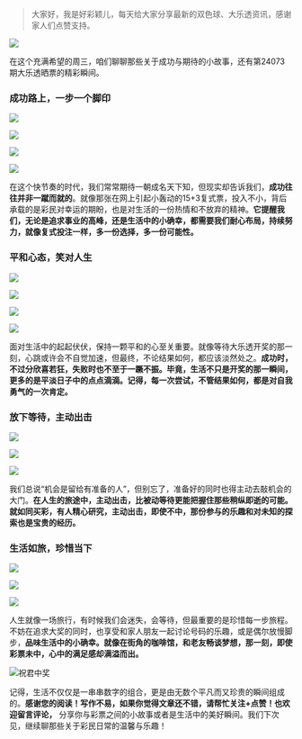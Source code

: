 > 大家好，我是好彩颖儿，每天给大家分享最新的双色球、大乐透资讯，感谢家人们点赞支持。

![](https://cdn.jsdelivr.net/gh/wangwenjie1314/PicCDN/2024-6-21/1718957520611-image.png)


在这个充满希望的周三，咱们聊聊那些关于成功与期待的小故事，还有第24073期大乐透晒票的精彩瞬间。

### 成功路上，一步一个脚印


![](https://cdn.jsdelivr.net/gh/wangwenjie1314/PicCDN/2024-6-26/1719386343417-image.png)


![](https://cdn.jsdelivr.net/gh/wangwenjie1314/PicCDN/2024-6-26/1719386349783-image.png)

![](https://cdn.jsdelivr.net/gh/wangwenjie1314/PicCDN/2024-6-26/1719386379993-image.png)


![](https://cdn.jsdelivr.net/gh/wangwenjie1314/PicCDN/2024-6-26/1719386385246-image.png)

在这个快节奏的时代，我们常常期待一朝成名天下知，但现实却告诉我们，**成功往往并非一蹴而就的**。就像那张在网上引起小轰动的15+3复式票，投入不小，背后承载的是彩民对幸运的期盼，也是对生活的一份热情和不放弃的精神。**它提醒我们，无论是追求事业的高峰，还是生活中的小确幸，都需要我们耐心布局，持续努力，就像复式投注一样，多一份选择，多一份可能性。**

### 平和心态，笑对人生


![](https://cdn.jsdelivr.net/gh/wangwenjie1314/PicCDN/2024-6-26/1719386356447-image.png)


![](https://cdn.jsdelivr.net/gh/wangwenjie1314/PicCDN/2024-6-26/1719386361790-image.png)

![](https://cdn.jsdelivr.net/gh/wangwenjie1314/PicCDN/2024-6-26/1719386390994-image.png)

![](https://cdn.jsdelivr.net/gh/wangwenjie1314/PicCDN/2024-6-26/1719386396842-image.png)

面对生活中的起起伏伏，保持一颗平和的心至关重要。就像等待大乐透开奖的那一刻，心跳或许会不自觉加速，但最终，不论结果如何，都应该淡然处之。**成功时，不过分欣喜若狂，失败时也不至于一蹶不振。毕竟，生活不只是开奖的那一瞬间，更多的是平淡日子中的点点滴滴。记得，每一次尝试，不管结果如何，都是对自我勇气的一次肯定。**

### 放下等待，主动出击



![](https://cdn.jsdelivr.net/gh/wangwenjie1314/PicCDN/2024-6-26/1719386433481-image.png)



![](https://cdn.jsdelivr.net/gh/wangwenjie1314/PicCDN/2024-6-26/1719386439320-image.png)


![](https://cdn.jsdelivr.net/gh/wangwenjie1314/PicCDN/2024-6-26/1719386444958-image.png)





我们总说“机会是留给有准备的人”，但别忘了，准备好的同时也得主动去敲机会的大门。**在人生的旅途中，主动出击，比被动等待更能把握住那些稍纵即逝的可能。就如同买彩，有人精心研究，主动出击，即使不中，那份参与的乐趣和对未知的探索也是宝贵的经历。**

### 生活如旅，珍惜当下


![](https://cdn.jsdelivr.net/gh/wangwenjie1314/PicCDN/2024-6-26/1719386457009-image.png)


![](https://cdn.jsdelivr.net/gh/wangwenjie1314/PicCDN/2024-6-26/1719386367775-image.png)

![](https://cdn.jsdelivr.net/gh/wangwenjie1314/PicCDN/2024-6-26/1719386374061-image.png)


人生就像一场旅行，有时候我们会迷失，会等待，但最重要的是珍惜每一步旅程。不妨在追求大奖的同时，也享受和家人朋友一起讨论号码的乐趣，或是偶尔放慢脚步，**品味生活中的小确幸。就像在街角的咖啡馆，和老友畅谈梦想，那一刻，即使彩票未中，心中的满足感却满溢而出。**


![祝君中奖](https://cdn.jsdelivr.net/gh/wangwenjie1314/PicCDN/2024-6-26/1719386482192-image.png)


记得，生活不仅仅是一串串数字的组合，更是由无数个平凡而又珍贵的瞬间组成的。**感谢您的阅读！写作不易，如果你觉得文章还不错，请帮忙关注+点赞！也欢迎留言评论，** 分享你与彩票之间的小故事或者是生活中的美好瞬间。我们下次见，继续聊那些关于彩民日常的温馨与乐趣！